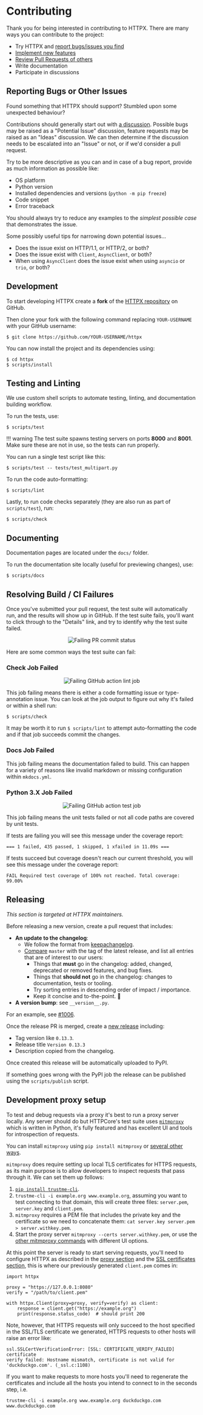 # Contributing

Thank you for being interested in contributing to HTTPX.
There are many ways you can contribute to the project:

- Try HTTPX and [report bugs/issues you find](https://github.com/encode/httpx/issues/new)
- [Implement new features](https://github.com/encode/httpx/issues?q=is%3Aissue+is%3Aopen+label%3A%22good+first+issue%22)
- [Review Pull Requests of others](https://github.com/encode/httpx/pulls)
- Write documentation
- Participate in discussions

## Reporting Bugs or Other Issues

Found something that HTTPX should support?
Stumbled upon some unexpected behaviour?

Contributions should generally start out with [a discussion](https://github.com/encode/httpx/discussions).
Possible bugs may be raised as a "Potential Issue" discussion, feature requests may
be raised as an "Ideas" discussion. We can then determine if the discussion needs
to be escalated into an "Issue" or not, or if we'd consider a pull request.

Try to be more descriptive as you can and in case of a bug report,
provide as much information as possible like:

- OS platform
- Python version
- Installed dependencies and versions (`python -m pip freeze`)
- Code snippet
- Error traceback

You should always try to reduce any examples to the *simplest possible case*
that demonstrates the issue.

Some possibly useful tips for narrowing down potential issues...

- Does the issue exist on HTTP/1.1, or HTTP/2, or both?
- Does the issue exist with `Client`, `AsyncClient`, or both?
- When using `AsyncClient` does the issue exist when using `asyncio` or `trio`, or both?

## Development

To start developing HTTPX create a **fork** of the
[HTTPX repository](https://github.com/encode/httpx) on GitHub.

Then clone your fork with the following command replacing `YOUR-USERNAME` with
your GitHub username:

```shell
$ git clone https://github.com/YOUR-USERNAME/httpx
```

You can now install the project and its dependencies using:

```shell
$ cd httpx
$ scripts/install
```

## Testing and Linting

We use custom shell scripts to automate testing, linting,
and documentation building workflow.

To run the tests, use:

```shell
$ scripts/test
```

!!! warning
    The test suite spawns testing servers on ports **8000** and **8001**.
    Make sure these are not in use, so the tests can run properly.

You can run a single test script like this:

```shell
$ scripts/test -- tests/test_multipart.py
```

To run the code auto-formatting:

```shell
$ scripts/lint
```

Lastly, to run code checks separately (they are also run as part of `scripts/test`), run:

```shell
$ scripts/check
```

## Documenting

Documentation pages are located under the `docs/` folder.

To run the documentation site locally (useful for previewing changes), use:

```shell
$ scripts/docs
```

## Resolving Build / CI Failures

Once you've submitted your pull request, the test suite will automatically run, and the results will show up in GitHub.
If the test suite fails, you'll want to click through to the "Details" link, and try to identify why the test suite failed.

<p align="center" style="margin: 0 0 10px">
  <img src="https://raw.githubusercontent.com/encode/httpx/master/docs/img/gh-actions-fail.png" alt='Failing PR commit status'>
</p>

Here are some common ways the test suite can fail:

### Check Job Failed

<p align="center" style="margin: 0 0 10px">
  <img src="https://raw.githubusercontent.com/encode/httpx/master/docs/img/gh-actions-fail-check.png" alt='Failing GitHub action lint job'>
</p>

This job failing means there is either a code formatting issue or type-annotation issue.
You can look at the job output to figure out why it's failed or within a shell run:

```shell
$ scripts/check
```

It may be worth it to run `$ scripts/lint` to attempt auto-formatting the code
and if that job succeeds commit the changes.

### Docs Job Failed

This job failing means the documentation failed to build. This can happen for
a variety of reasons like invalid markdown or missing configuration within `mkdocs.yml`.

### Python 3.X Job Failed

<p align="center" style="margin: 0 0 10px">
  <img src="https://raw.githubusercontent.com/encode/httpx/master/docs/img/gh-actions-fail-test.png" alt='Failing GitHub action test job'>
</p>

This job failing means the unit tests failed or not all code paths are covered by unit tests.

If tests are failing you will see this message under the coverage report:

`=== 1 failed, 435 passed, 1 skipped, 1 xfailed in 11.09s ===`

If tests succeed but coverage doesn't reach our current threshold, you will see this
message under the coverage report:

`FAIL Required test coverage of 100% not reached. Total coverage: 99.00%`

## Releasing

*This section is targeted at HTTPX maintainers.*

Before releasing a new version, create a pull request that includes:

- **An update to the changelog**:
    - We follow the format from [keepachangelog](https://keepachangelog.com/en/1.0.0/).
    - [Compare](https://github.com/encode/httpx/compare/) `master` with the tag of the latest release, and list all entries that are of interest to our users:
        - Things that **must** go in the changelog: added, changed, deprecated or removed features, and bug fixes.
        - Things that **should not** go in the changelog: changes to documentation, tests or tooling.
        - Try sorting entries in descending order of impact / importance.
        - Keep it concise and to-the-point. 🎯
- **A version bump**: see `__version__.py`.

For an example, see [#1006](https://github.com/encode/httpx/pull/1006).

Once the release PR is merged, create a
[new release](https://github.com/encode/httpx/releases/new) including:

- Tag version like `0.13.3`.
- Release title `Version 0.13.3`
- Description copied from the changelog.

Once created this release will be automatically uploaded to PyPI.

If something goes wrong with the PyPI job the release can be published using the
`scripts/publish` script.

## Development proxy setup

To test and debug requests via a proxy it's best to run a proxy server locally.
Any server should do but HTTPCore's test suite uses
[`mitmproxy`](https://mitmproxy.org/) which is written in Python, it's fully
featured and has excellent UI and tools for introspection of requests.

You can install `mitmproxy` using `pip install mitmproxy` or [several
other ways](https://docs.mitmproxy.org/stable/overview-installation/).

`mitmproxy` does require setting up local TLS certificates for HTTPS requests,
as its main purpose is to allow developers to inspect requests that pass through
it. We can set them up follows:

1. [`pip install trustme-cli`](https://github.com/sethmlarson/trustme-cli/).
2. `trustme-cli -i example.org www.example.org`, assuming you want to test
connecting to that domain, this will create three files: `server.pem`,
`server.key` and `client.pem`.
3. `mitmproxy` requires a PEM file that includes the private key and the
certificate so we need to concatenate them:
`cat server.key server.pem > server.withkey.pem`.
4. Start the proxy server `mitmproxy --certs server.withkey.pem`, or use the
[other mitmproxy commands](https://docs.mitmproxy.org/stable/) with different
UI options.

At this point the server is ready to start serving requests, you'll need to
configure HTTPX as described in the
[proxy section](https://www.python-httpx.org/advanced/#http-proxying) and
the [SSL certificates section](https://www.python-httpx.org/advanced/#ssl-certificates),
this is where our previously generated `client.pem` comes in:

```
import httpx

proxy = "https://127.0.0.1:8080"
verify = "/path/to/client.pem"

with httpx.Client(proxy=proxy, verify=verify) as client:
    response = client.get("https://example.org")
    print(response.status_code)  # should print 200
```

Note, however, that HTTPS requests will only succeed to the host specified
in the SSL/TLS certificate we generated, HTTPS requests to other hosts will
raise an error like:

```
ssl.SSLCertVerificationError: [SSL: CERTIFICATE_VERIFY_FAILED] certificate
verify failed: Hostname mismatch, certificate is not valid for
'duckduckgo.com'. (_ssl.c:1108)
```

If you want to make requests to more hosts you'll need to regenerate the
certificates and include all the hosts you intend to connect to in the
seconds step, i.e.

`trustme-cli -i example.org www.example.org duckduckgo.com www.duckduckgo.com`
